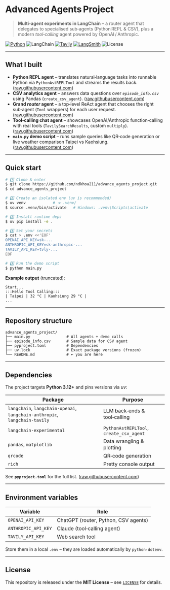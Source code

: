 # Advanced Agents Project

> **Multi‑agent experiments in LangChain** – a router agent that delegates to specialised sub‑agents (Python REPL & CSV), plus a modern *tool‑calling* agent powered by OpenAI / Anthropic.

[![Python](https://img.shields.io/badge/Python-3.12+-blue?logo=python)](https://www.python.org/)
![LangChain](https://img.shields.io/badge/LangChain-0.3.x-9cf?logo=langchain)
[![Tavily](https://img.shields.io/badge/Powered%20by-Tavily-ffc72c?logo=tavily)](https://www.tavily.com/)
[![LangSmith](https://img.shields.io/badge/LangSmith-Tracing-ff69b4?logo=langchain)](https://smith.langchain.com/public/your-project-link)
![License](https://img.shields.io/badge/license-MIT-lightgrey)


---

## What I built

* **Python REPL agent** – translates natural‑language tasks into runnable Python via `PythonAstREPLTool` and streams the results back. ([raw.githubusercontent.com](https://raw.githubusercontent.com/ndkhoa211/advance_agents_project/main/main.py))
* **CSV analytics agent** – answers data questions over *`episode_info.csv`* using Pandas (`create_csv_agent`). ([raw.githubusercontent.com](https://raw.githubusercontent.com/ndkhoa211/advance_agents_project/main/main.py))
* **Grand *router* agent** – a top‑level ReAct agent that chooses the right sub‑agent (`Tool` wrappers) for each user request. ([raw.githubusercontent.com](https://raw.githubusercontent.com/ndkhoa211/advance_agents_project/main/main.py))
* **Tool‑calling chat agent** – showcases OpenAI/Anthropic function‑calling with real tools (`TavilySearchResults`, custom `multiply`). ([raw.githubusercontent.com](https://raw.githubusercontent.com/ndkhoa211/advance_agents_project/main/main.py))
* **`main.py` demo script** – runs sample queries like QR‑code generation or live weather comparison Taipei vs Kaohsiung. ([raw.githubusercontent.com](https://raw.githubusercontent.com/ndkhoa211/advance_agents_project/main/main.py))

---

## Quick start

```bash
# 1️⃣ Clone & enter
$ git clone https://github.com/ndkhoa211/advance_agents_project.git
$ cd advance_agents_project

# 2️⃣ Create an isolated env (uv is recommended)
$ uv venv            # ➜ .venv/
$ source .venv/bin/activate   # Windows: .venv\Scripts\activate

# 3️⃣ Install runtime deps
$ uv pip install -e .

# 4️⃣ Set your secrets
$ cat > .env <<'EOF'
OPENAI_API_KEY=sk‑...
ANTHROPIC_API_KEY=sk‑anthropic‑...
TAVILY_API_KEY=tvly‑...
EOF

# 5️⃣ Run the demo script
$ python main.py
```

**Example output** (truncated):

```
Start...
:::Hello Tool Calling:::
| Taipei | 32 °C | Kaohsiung 29 °C |
...
```

---

## Repository structure

```text
advance_agents_project/
├── main.py                # All agents + demo calls
├── episode_info.csv       # Sample data for CSV agent
├── pyproject.toml         # Dependencies 
├── uv.lock                # Exact package versions (frozen)
└── README.md              # ← you are here
```

---

## Dependencies

The project targets **Python 3.12+** and pins versions via *uv*:

| Package                                                                    | Purpose                                 |
| -------------------------------------------------------------------------- | --------------------------------------- |
| `langchain`, `langchain‑openai`, `langchain‑anthropic`, `langchain‑tavily` | LLM back‑ends & tool‑calling            |
| `langchain‑experimental`                                                   | `PythonAstREPLTool`, `create_csv_agent` |
| `pandas`, `matplotlib`                                                     | Data wrangling & plotting               |
| `qrcode`                                                                   | QR‑code generation                      |
| `rich`                                                                     | Pretty console output                   |

See **`pyproject.toml`** for the full list. ([raw.githubusercontent.com](https://raw.githubusercontent.com/ndkhoa211/advance_agents_project/main/pyproject.toml))

---

## Environment variables

| Variable            | Role                                 |
| ------------------- | ------------------------------------ |
| `OPENAI_API_KEY`    | ChatGPT (router, Python, CSV agents) |
| `ANTHROPIC_API_KEY` | Claude (tool‑calling agent)          |
| `TAVILY_API_KEY`    | Web search tool                      |

Store them in a local `.env` – they are loaded automatically by `python‑dotenv`.

---

## License

This repository is released under the **MIT License** – see [`LICENSE`](LICENSE) for details.

